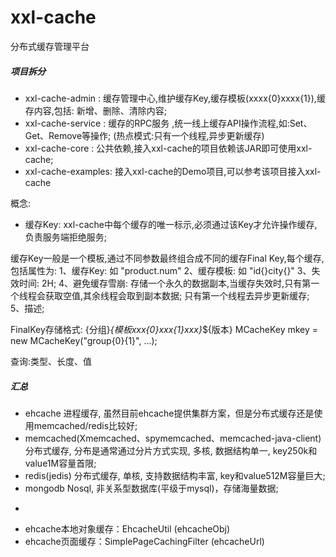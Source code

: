 # xxl-cache
分布式缓存管理平台

##### 项目拆分
- xxl-cache-admin   : 缓存管理中心,维护缓存Key,缓存模板(xxxx{0}xxxx{1}),缓存内容,包括: 新增、删除、清除内容;
- xxl-cache-service : 缓存的RPC服务 ,统一线上缓存API操作流程,如:Set、Get、Remove等操作; (热点模式:只有一个线程,异步更新缓存)
- xxl-cache-core    : 公共依赖,接入xxl-cache的项目依赖该JAR即可使用xxl-cache;
- xxl-cache-examples: 接入xxl-cache的Demo项目,可以参考该项目接入xxl-cache

概念:
- 缓存Key: xxl-cache中每个缓存的唯一标示,必须通过该Key才允许操作缓存,负责服务端拒绝服务;

缓存Key一般是一个模板,通过不同参数最终组合成不同的缓存Final Key,每个缓存,包括属性为:
1、缓存Key: 如 "product.num"
2、缓存模板: 如 "id{}city{}"
3、失效时间: 2H;
4、避免缓存雪崩: 存储一个永久的数据副本,当缓存失效时,只有第一个线程会获取空值,其余线程会取到副本数据; 只有第一个线程去异步更新缓存;
5、描述;

FinalKey存储格式: {分组}_{模板xxx{0}xxx{1}xxx}_${版本}
MCacheKey mkey = new MCacheKey("group{0}{1}", ...);



查询:类型、长度、值

##### 汇总
 * ehcache 进程缓存, 虽然目前ehcache提供集群方案，但是分布式缓存还是使用memcached/redis比较好;
 * memcached(Xmemcached、spymemcached、memcached-java-client) 分布式缓存, 分布是通常通过分片方式实现, 多核, 数据结构单一, key250k和value1M容量首限;
 * redis(jedis) 分布式缓存, 单核, 支持数据结构丰富, key和value512M容量巨大;
 * mongodb Nosql, 非关系型数据库(平级于mysql)，存储海量数据;
 * <p/>
 * ehcache本地对象缓存：EhcacheUtil (ehcacheObj)
 * ehcache页面缓存：SimplePageCachingFilter (ehcacheUrl)
 
